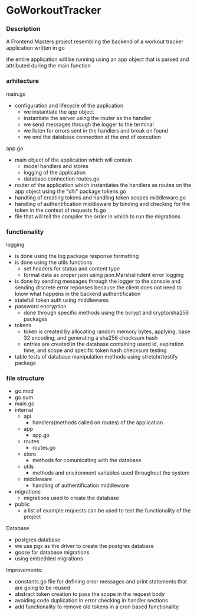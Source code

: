 # GoWorkoutTracker
### Description
A Frontend Masters project resembling the backend of a workout tracker application written in go

the entire application will be running using an app object that is parsed and attributed  during the main function
### arhitecture

main.go
- configuration and lifecycle of the application
	-  we instantiate the app object
	- instantiate the server using the router as the handler
	- we send messages through the logger to the terminal
	- we listen for errors sent in the handlers  and break on found
	- we end the database connection at the end of execution

app.go
- main object of the application which will contain 
	- model handlers and stores
	- logging of the application
	- database connection
routes.go
- router of the application which instantiates the handlers as routes on the app object using the "chi" package
tokens.go
- handling of creating tokens and handling token scopes
middleware.go
- handling of authentification middleware by binding and checking for the token in the context of requests
fs.go
- file that will tell the compiler the order in which to run the migrations

### functionality

logging 
- is done using the log package
response formatting 
- is done using the utils functions
	-  set headers for status and content type
	- format data as proper json using json.MarshalIndent
error logging
- is done by sending messages through the logger to the console and sending discrete error reponses because the client does not need to know what happens in the backend 
authentification
- statefull token auth using middlewares
- password encryption
	-  done through specific methods using the bcrypt and crypto/sha256 packages
- tokens
	- token is created by allocating random memory bytes, applying, base 32 encoding, and generating a sha256 checksum hash
	- entries are created in the database containing userd id, expiration time, and scope and specific token hash checksum
testing
- table tests of database manipulation methods using stretchr/testify  package
### file structure

- go.mod
- go.sum
- main.go
- internal
	- api
		- handlers(methods called on routes) of the application 
	- app
		- app.go
	- routes
		- routes.go
	- store
		- methods for comunicating with the database
	- utils
		- methods and environment variables used throughout the system
	- middleware
		- handling of authentification middleware 
- migrations
	- migrations used to create the database
- public
	- a list of example requests can be used to test the functionality of the project

Database
- postgres database
- we use pgx as the driver to create the postgres database
- goose for database migrations
- using embedded migrations

Improvements:
- constants.go file for defining error messages and print statements that are going to be reused
- abstract token creation to pass the scope in the request body
- avoiding code duplication in error checking in handler sections
- add functionality to remove old tokens in a cron based functionality
